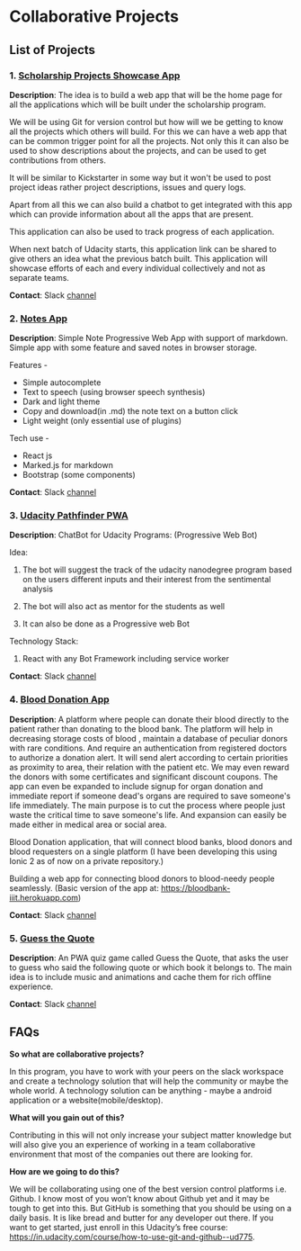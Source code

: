 # Collaborative Projects

## List of Projects

### 1. [Scholarship Projects Showcase App](https://github.com/UdacityMobileWebScholarship/showcase-app)
**Description**: The idea is to build a web app that will be the home page for all the applications which will be built under the scholarship program.

We will be using Git for version control but how will we be getting to know all the projects which others will build. For this we can have a web app that can be common trigger point for all the projects. 
Not only this it can also be used to show descriptions about the projects, and can be used to get contributions from others. 

It will be similar to Kickstarter in some way but it won't be used to post project ideas rather project descriptions, issues and query logs.

Apart from all this we can also build a chatbot to get integrated with this app which can provide information about all the apps that are present.

This application can also be used to track progress of each application.

When next batch of Udacity starts, this application link can be shared to give others an idea what the previous batch built. This application will showcase efforts of each and every individual collectively and not as separate teams.

**Contact**: Slack [channel](https://mobilewebindiascholar.slack.com/messages/CA8MRBPAT)

### 2. [Notes App](https://github.com/UdacityMobileWebScholarship/just-notes)
**Description**: Simple Note Progressive Web App with support of markdown. Simple app with some feature and saved notes in browser storage.

 Features -
+ Simple autocomplete
+ Text to speech (using browser speech synthesis)
+ Dark and light theme
+ Copy and download(in .md) the note text on a button click
+ Light weight (only essential use of plugins)

Tech use -
+ React js
+ Marked.js for markdown
+ Bootstrap (some components)

**Contact**: Slack [channel](https://mobilewebindiascholar.slack.com/messages/CA6V6GDGQ)

### 3. [Udacity Pathfinder PWA](https://github.com/UdacityMobileWebScholarship/udabot)
**Description**: ChatBot for Udacity Programs: (Progressive Web Bot) 

Idea:
1. The bot will suggest the  track of the  udacity nanodegree program based on the users different inputs and their interest from the sentimental analysis

2. The bot will also act as mentor for the students as well

3. It can also be done as a Progressive web Bot

Technology Stack:
1. React with any Bot Framework including service worker

**Contact**: Slack [channel](https://mobilewebindiascholar.slack.com/messages/CA7Q9Q2KX)

### 4. [Blood Donation App](#)
**Description**: A platform where people can donate their blood directly to the patient rather than donating to the blood bank. The platform will help in decreasing storage costs of blood , maintain a database of peculiar donors with rare conditions. And require an authentication from registered doctors to  authorize a donation alert. It will send alert according to certain priorities as proximity to area, their relation with the patient etc. We may even reward the donors with some certificates and significant discount coupons.
The app can even be expanded to include signup for organ donation and immediate report if someone dead's organs are required to save someone's life immediately.
The main purpose is to cut the process where people just waste the critical time to save someone's life. And expansion can easily be  made either in medical area or social area.

Blood Donation application, that will connect blood banks, blood donors and blood requesters on a single platform
(I have been developing this using Ionic 2 as of now on a private repository.)

Building a web app for connecting blood donors to blood-needy people seamlessly.
(Basic version of the app at: https://bloodbank-iiit.herokuapp.com)

**Contact**: Slack [channel](#)

### 5. [Guess the Quote](https://github.com/UdacityMobileWebScholarship/guess-quote)
**Description**: An PWA quiz game called Guess the Quote, that asks the user to guess who said the following quote or which book it belongs to. The main idea is to include music and animations and cache them for rich offline experience.

**Contact**: Slack [channel](https://mobilewebindiascholar.slack.com/messages/CA7486673)

## FAQs

**So what are collaborative projects?**

In this program, you have to work with your peers on the slack workspace and create a technology solution that will help the community or maybe the whole world. A technology solution can be anything - maybe a android application or a website(mobile/desktop).

**What will you gain out of this?**

Contributing in this will not only increase your subject matter knowledge but will also give you an experience of working in a team collaborative environment that most of the companies out there are looking for.

**How are we going to do this?**

We will be collaborating using one of the best version control platforms i.e. Github. I know most of you won’t know about Github yet and it may be tough to get into this. But GitHub is something that you should be using on a daily basis. It is like bread and butter for any developer out there. If you want to get started, just enroll in this Udacity’s free course: https://in.udacity.com/course/how-to-use-git-and-github--ud775.

